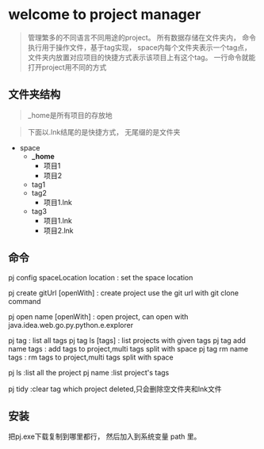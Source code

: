 # welcome to project manager

> 管理繁多的不同语言不同用途的project。 所有数据存储在文件夹内， 命令执行用于操作文件，基于tag实现， space内每个文件夹表示一个tag点，文件夹内放置对应项目的快捷方式表示该项目上有这个tag。 一行命令就能打开project用不同的方式


## 文件夹结构
> _home是所有项目的存放地  

> 下面以.lnk结尾的是快捷方式， 无尾缀的是文件夹
* space                  
  * **_home** 
    * 项目1 
    * 项目2
  * tag1
  * tag2
    * 项目1.lnk
  * tag3
    * 项目1.lnk
    * 项目2.lnk

## 命令
 pj config spaceLocation location   : set the space location

 pj create gitUrl  [openWith]       : create project use the git url with git clone command

 pj open name [openWith]            : open project, can open with java.idea.web.go.py.python.e.explorer

 pj tag                   : list all tags
 pj tag ls  [tags]        : list projects with given tags
 pj tag add name tags     : add tags to project,multi tags split with space
 pj tag rm  name tags     : rm  tags to project,multi tags split with space

 pj ls                    :list all the project
 pj name                  :list project's tags

 pj tidy                  :clear tag which project deleted,只会删除空文件夹和lnk文件


## 安装
把pj.exe下载复制到哪里都行， 然后加入到系统变量 path 里。